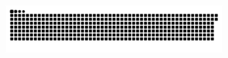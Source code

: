 
###

<br clear="both">

<img src="https://raw.githubusercontent.com/georgee1337/georgee1337/output/snake.svg" alt="Snake animation" />

###
